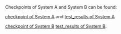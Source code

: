 Checkpoints of System A and System B can be found:

[checkpoint of System A](https://drive.google.com/drive/folders/1FujVaFpvme2orpg0jcRTjlzsd65y4mJj?usp=drive_link) and [test_results of System A](https://drive.google.com/file/d/1FknYFPUwzoO0PeNIsNiZUnjCd_d27TN7/view?usp=drive_link) 

[checkpoint of System B](https://drive.google.com/drive/folders/1HAyOJzxlCsnjNHylHzHXx_3Hq0NIV_JA?usp=drive_link) [test_results of System B](https://drive.google.com/file/d/1HlC39HKF1U64_wCeqmHwcxyV1lPqM5rb/view?usp=drive_link).
